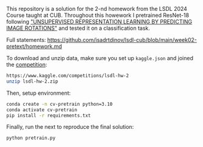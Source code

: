 <!-- Homework 2, Large Scale Deep Learning 2024, CUB  -->

This repository is a solution for the 2-nd homework from the LSDL 2024 Course taught at CUB. Throughout this howework I pretrained ResNet-18 following ["UNSUPERVISED REPRESENTATION LEARNING BY PREDICTING IMAGE ROTATIONS"](https://arxiv.org/abs/1803.07728) and tested it on a classification task.

Full statements: https://github.com/isadrtdinov/lsdl-cub/blob/main/week02-pretext/homework.md

To download and unzip data, make sure you set up `kaggle.json` and joined the [competition](https://www.kaggle.com/competitions/lsdl-hw-2):
```bash
https://www.kaggle.com/competitions/lsdl-hw-2
unzip lsdl-hw-2.zip
```

Then, setup environment:
```bash
conda create -n cv-pretrain python=3.10
conda activate cv-pretrain
pip install -r requirements.txt
```

Finally, run the next to reproduce the final solution:
```bash
python pretrain.py
```